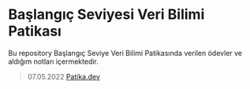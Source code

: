 # Başlangıç Seviyesi Veri Bilimi Patikası
Bu repository Başlangıç Seviye Veri Bilimi Patikasında verilen ödevler ve aldığım notları içermektedir.
>07.05.2022 [Patika.dev](https://www.patika.dev/tr)